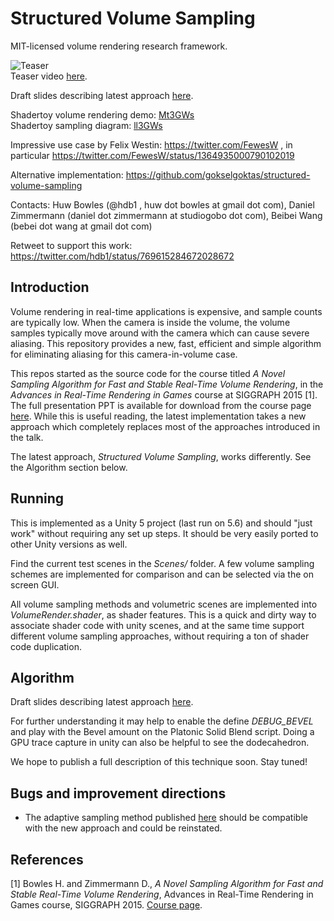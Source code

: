 
# Structured Volume Sampling

MIT-licensed volume rendering research framework.

![Teaser](https://raw.githubusercontent.com/huwb/volsample/master/img/teaser.jpg)  
Teaser video [here](https://raw.githubusercontent.com/huwb/volsample/master/img/volrender_800x450_30fps.mp4).

Draft slides describing latest approach [here](https://raw.githubusercontent.com/huwb/volsample/master/doc/volsample.pptx).

Shadertoy volume rendering demo: [Mt3GWs](https://www.shadertoy.com/view/Mt3GWs)  
Shadertoy sampling diagram: [ll3GWs](https://www.shadertoy.com/view/ll3GWs)

Impressive use case by Felix Westin: https://twitter.com/FewesW , in particular https://twitter.com/FewesW/status/1364935000790102019

Alternative implementation: https://github.com/gokselgoktas/structured-volume-sampling

Contacts: Huw Bowles (@hdb1 , huw dot bowles at gmail dot com), Daniel Zimmermann (daniel dot zimmermann at studiogobo dot com), Beibei Wang (bebei dot wang at gmail dot com)

Retweet to support this work: https://twitter.com/hdb1/status/769615284672028672  


## Introduction

Volume rendering in real-time applications is expensive, and sample counts are typically low. When the camera is inside the volume, the volume samples typically move around with the camera which can cause severe aliasing. This repository provides a new, fast, efficient and simple algorithm for eliminating aliasing for this camera-in-volume case.

This repos started as the source code for the course titled *A Novel Sampling Algorithm for Fast and Stable Real-Time Volume Rendering*, in the *Advances in Real-Time Rendering in Games* course at SIGGRAPH 2015 [1]. The full presentation PPT is available for download from the course page [here][ADVANCES2015]. While this is useful reading, the latest implementation takes a new approach which completely replaces most of the approaches introduced in the talk.

The latest approach, *Structured Volume Sampling*, works differently. See the Algorithm section below.


## Running

This is implemented as a Unity 5 project (last run on 5.6) and should "just work" without requiring any set up steps. It should be very easily ported to other Unity versions as well.

Find the current test scenes in the *Scenes/* folder. A few volume sampling schemes are implemented for comparison and can be selected via the on screen GUI.

All volume sampling methods and volumetric scenes are implemented into *VolumeRender.shader*, as shader features. This is a quick and dirty way to associate shader code with unity scenes, and at the same time support different volume sampling approaches, without requiring a ton of shader code duplication.


## Algorithm

Draft slides describing latest approach [here](https://raw.githubusercontent.com/huwb/volsample/master/doc/volsample.pptx).

For further understanding it may help to enable the define *DEBUG_BEVEL* and play with the Bevel amount on the Platonic Solid Blend script. Doing a GPU trace capture in unity can also be helpful to see the dodecahedron.

We hope to publish a full description of this technique soon. Stay tuned!


## Bugs and improvement directions

* The adaptive sampling method published [here][ADVANCES2015] should be compatible with the new approach and could be reinstated.


## References

[ADVANCES2015]: http://advances.realtimerendering.com/s2015/index.html "Advances in Real-Time Rendering - SIGGRAPH 2015"

[1] Bowles H. and Zimmermann D., *A Novel Sampling Algorithm for Fast and Stable Real-Time Volume Rendering*, Advances in Real-Time Rendering in Games course, SIGGRAPH 2015. [Course page][ADVANCES2015].
